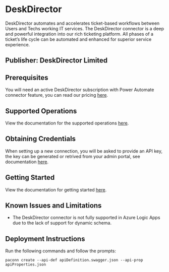 # DeskDirector
DeskDirector automates and accelerates ticket-based workflows between Users and Techs working IT services. The DeskDirector connector is a deep and powerful integration into our rich ticketing platform. All phases of a ticket’s life cycle can be automated and enhanced for superior service experience.

## Publisher: DeskDirector Limited

## Prerequisites
You will need an active DeskDirector subscription with Power Automate connector feature, you can read our pricing [here](https://www.deskdirector.com/pricing).

## Supported Operations
View the documentation for the supported operations [here](https://help.deskdirector.com/article/zfmuvlcui1-desk-director-power-platform-connector).

## Obtaining Credentials
When setting up a new connection, you will be asked to provide an API key, the key can be generated or retrived from your admin portal, see documentation [here](https://help.deskdirector.com/article/fheiam50fg-developer-corner#api_key).

## Getting Started
View the documentation for getting started [here](https://help.deskdirector.com/article/u8uqhpn5rs-get-started-with-the-desk-director-power-automate-connector).

## Known Issues and Limitations
* The DeskDirector connector is not fully supported in Azure Logic Apps due to the lack of support for dynamic schema. 

## Deployment Instructions
Run the following commands and follow the prompts:

```paconn
paconn create --api-def apiDefinition.swagger.json --api-prop apiProperties.json
```
